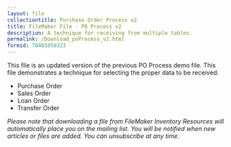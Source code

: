 ```yaml
---
layout: file
collectiontitle: Purchase Order Process v2
title: FileMaker File - PO Process v2
description: A technique for receiving from multiple tables.
permalink: /Download_poProcess_v2.html
formid: 70465958323
---
```

This file is an updated version of the previous PO Process demo file. This file demonstrates a technique for selecting the proper data to be received:

* Purchase Order
* Sales Order
* Loan Order
* Transfer Order

*Please note that downloading a file from FileMaker Inventory Resources will automatically place you on the mailing list.  You will be notified when new articles or files are added.  You can unsubscribe at any time.*
